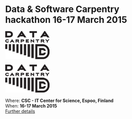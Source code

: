 Data & Software Carpentry hackathon 16-17 March 2015
==================
![Data Carpentry logo](https://raw.githubusercontent.com/datacarpentry/logos/master/DC1_logo_small.png "Data Carpentry logo")

![Software Carpentry logo](https://raw.githubusercontent.com/datacarpentry/logos/master/DC1_logo_small.png "Data Carpentry logo")


Where: **CSC - IT Center for Science, Espoo, Finland**    
When: **16-17 March 2015**  
[Further details](http://data-lessons.github.io/2015-03-16-elixir-sprint/)



